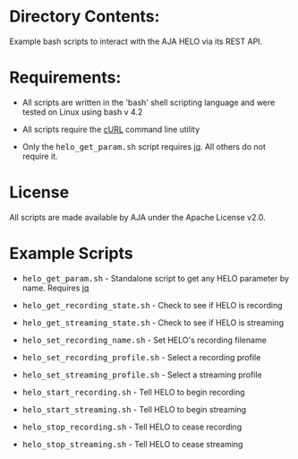 <head>
<meta charset="utf-8">
<title>[AJA REST API - Code - Bash Example Scripts](https://gitlab.aja.com/pub/rest_api/tree/master/code/bash)</title>
</head>

# Directory Contents:

Example bash scripts to interact with the AJA HELO via its REST API.

# Requirements:

* All scripts are written in the 'bash' shell scripting language and were
tested on Linux using bash v 4.2

* All scripts require the [cURL](https://curl.haxx.se/) command line utility

* Only the <samp>helo_get_param.sh</samp> script requires [jq](https://stedolan.github.io/jq/).
All others do not require it.

# License

All scripts are made available by AJA under the Apache License v2.0.

# Example Scripts

* <samp>helo_get_param.sh</samp> - Standalone script to get any HELO parameter by name.  Requires [jq](https://stedolan.github.io/jq/)

* <samp>helo_get_recording_state.sh</samp> - Check to see if HELO is recording

* <samp>helo_get_streaming_state.sh</samp> - Check to see if HELO is streaming

* <samp>helo_set_recording_name.sh</samp> - Set HELO's recording filename

* <samp>helo_set_recording_profile.sh</samp> - Select a recording profile

* <samp>helo_set_streaming_profile.sh</samp> - Select a streaming profile

* <samp>helo_start_recording.sh</samp> - Tell HELO to begin recording

* <samp>helo_start_streaming.sh</samp> - Tell HELO to begin streaming

* <samp>helo_stop_recording.sh</samp> - Tell HELO to cease recording

* <samp>helo_stop_streaming.sh</samp> - Tell HELO to cease streaming

